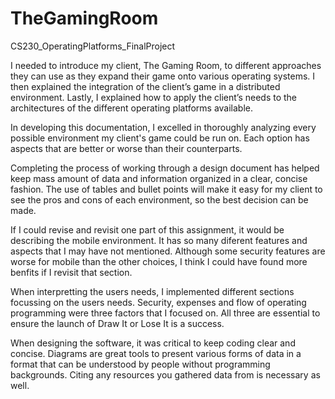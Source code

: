 # TheGamingRoom
CS230_OperatingPlatforms_FinalProject

I needed to introduce my client, The Gaming Room, to different approaches they can use as they expand their game onto various operating systems. I then explained the integration of the client’s game in a distributed environment. Lastly, I explained how to apply the client’s needs to the architectures of the different operating platforms available.

In developing this documentation, I excelled in thoroughly analyzing every possible environment my client's game could be run on. Each option has aspects that are better or worse than their counterparts. 

Completing the process of working through a design document has helped keep mass amount of data and information organized in a clear, concise fashion. The use of tables and bullet points will make it easy for my client to see the pros and cons of each environment, so the best decision can be made. 

If I could revise and revisit one part of this assignment, it would be describing the mobile environment. It has so many diferent features and aspects that I may have not mentioned. Although some security features are worse for mobile than the other choices, I think I could have found more benfits if I revisit that section. 

When interpretting the users needs, I implemented different sections focussing on the users needs. Security, expenses and flow of operating programming were three factors that I focused on. All three are essential to ensure the launch of Draw It or Lose It is a success.

When designing the software, it was critical to keep coding clear and concise. Diagrams are great tools to present various forms of data in a format that can be understood by people without programming backgrounds. Citing any resources you gathered data from is necessary as well. 
